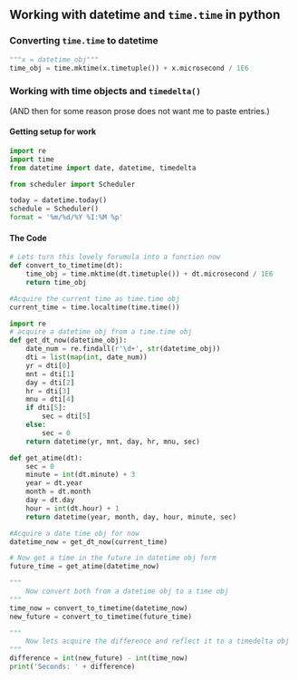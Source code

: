 ## Working with datetime and `time.time` in python


### Converting `time.time` to datetime

```python
"""x = datetime_obj"""
time_obj = time.mktime(x.timetuple()) + x.microsecond / 1E6
```

### Working with time objects and `timedelta()`


(AND then for some reason prose does not want me to paste entries.)

#### Getting setup for work

```python
import re
import time
from datetime import date, datetime, timedelta

from scheduler import Scheduler

today = datetime.today()
schedule = Scheduler()
format = '%m/%d/%Y %I:%M %p'
```

#### The Code

```python
# Lets turn this lovely forumula into a function now
def convert_to_timetime(dt):
    time_obj = time.mktime(dt.timetuple()) + dt.microsecond / 1E6
    return time_obj
```


```python
#Acquire the current time as time.time obj
current_time = time.localtime(time.time())
```


```python
import re
# acquire a datetime obj from a time.time obj
def get_dt_now(datetime_obj):
    date_num = re.findall(r'\d+', str(datetime_obj))
    dti = list(map(int, date_num))
    yr = dti[0]
    mnt = dti[1]
    day = dti[2]
    hr = dti[3]
    mnu = dti[4]
    if dti[5]:
        sec = dti[5]
    else:
        sec = 0
    return datetime(yr, mnt, day, hr, mnu, sec)
```


```python
def get_atime(dt):
    sec = 0
    minute = int(dt.minute) + 3
    year = dt.year
    month = dt.month
    day = dt.day
    hour = int(dt.hour) + 1
    return datetime(year, month, day, hour, minute, sec)
```


```python
#Acquire a date time obj for now
datetime_now = get_dt_now(current_time)

# Now get a time in the future in datetime obj form
future_time = get_atime(datetime_now)

"""
    Now convert both from a datetime obj to a time obj
"""
time_now = convert_to_timetime(datetime_now)
new_future = convert_to_timetime(future_time)

"""
    Now lets acquire the difference and reflect it to a timedelta obj
"""
difference = int(new_future) - int(time_now)
print('Seconds: ' + difference)
```
